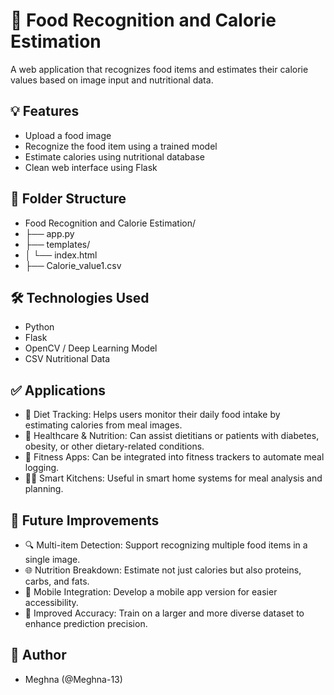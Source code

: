 # 🧠 Food Recognition and Calorie Estimation

A web application that recognizes food items and estimates their calorie values based on image input and nutritional data.

## 💡 Features

- Upload a food image
- Recognize the food item using a trained model
- Estimate calories using nutritional database
- Clean web interface using Flask

## 📁 Folder Structure
- Food Recognition and Calorie Estimation/
- ├── app.py
- ├── templates/
- │ └── index.html
- ├── Calorie_value1.csv


## 🛠 Technologies Used

- Python
- Flask
- OpenCV / Deep Learning Model
- CSV Nutritional Data

## ✅ Applications
- 🍱 Diet Tracking: Helps users monitor their daily food intake by estimating calories from meal images.
- 🏥 Healthcare & Nutrition: Can assist dietitians or patients with diabetes, obesity, or other dietary-related conditions.
- 📱 Fitness Apps: Can be integrated into fitness trackers to automate meal logging.
- 🧑‍🍳 Smart Kitchens: Useful in smart home systems for meal analysis and planning.


## 🚀 Future Improvements
- 🔍 Multi-item Detection: Support recognizing multiple food items in a single image.
- 🌐 Nutrition Breakdown: Estimate not just calories but also proteins, carbs, and fats.
- 📱 Mobile Integration: Develop a mobile app version for easier accessibility.
- 🎯 Improved Accuracy: Train on a larger and more diverse dataset to enhance prediction precision.

## 👤 Author
- Meghna (@Meghna-13)

